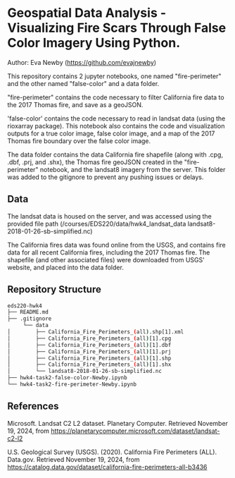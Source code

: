 # Geospatial Data Analysis - Visualizing Fire Scars Through False Color Imagery Using Python.

Author: Eva Newby (https://github.com/evajnewby)

This repository contains 2 jupyter notebooks, one named "fire-perimeter" and the other named "false-color" and a data folder. 

"fire-perimeter" contains the code necessary to filter California fire data to the 2017 Thomas fire, and save as a geoJSON.

'false-color' contains the code necessary to read in landsat data (using the rioxarray package). This notebook also contains the code and visualization outputs for a true color image, false color image, and a map of the 2017 Thomas fire boundary over the false color image. 

The data folder contains the data California fire shapefile (along with .cpg, .dbf, .prj, and .shx), the Thomas fire geoJSON created in the "fire-perimeter" notebook, and the landsat8 imagery from the server. This folder was added to the gitignore to prevent any pushing issues or delays. 

## Data
The landsat data is housed on the server, and was accessed using the provided file path (/courses/EDS220/data/hwk4_landsat_data landsat8-2018-01-26-sb-simplified.nc)

The California fires data was found online from the USGS, and contains fire data for all recent California fires, including the 2017 Thomas fire. The shapefile (and other associated files) were downloaded from USGS' website, and placed into the data folder. 

## Repository Structure
```bash
eds220-hwk4
├── README.md
├── .gitignore
     └── data
│        ├── California_Fire_Perimeters_(all).shp[1].xml
│        ├── California_Fire_Perimeters_(all)[1].cpg
│        ├── California_Fire_Perimeters_(all)[1].dbf
│        ├── California_Fire_Perimeters_(all)[1].prj
│        ├── California_Fire_Perimeters_(all)[1].shp
│        ├── California_Fire_Perimeters_(all)[1].shx
│        └── landsat8-2018-01-26-sb-simplified.nc
├── hwk4-task2-false-color-Newby.ipynb
└── hwk4-task2-fire-perimeter-Newby.ipynb
```
## References
Microsoft. Landsat C2 L2 dataset. Planetary Computer. Retrieved November 19, 2024, from https://planetarycomputer.microsoft.com/dataset/landsat-c2-l2

U.S. Geological Survey (USGS). (2020). California Fire Perimeters (ALL). Data.gov. Retrieved November 19, 2024, from https://catalog.data.gov/dataset/california-fire-perimeters-all-b3436